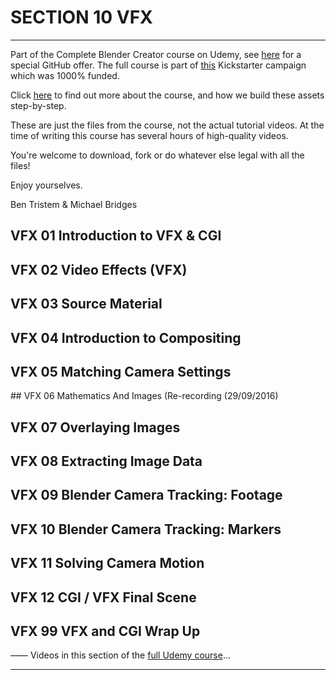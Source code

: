 # SECTION 10 VFX

****

Part of the Complete Blender Creator course on Udemy, see [here](https://www.udemy.com/blendertutorial/?couponCode=GitHubDiscount) for a special GitHub offer. The full course is part of [this](https://www.kickstarter.com/projects/bentristem/how-to-create-3d-assets-using-blender-online-cours) Kickstarter campaign which was 1000% funded.

Click [here](https://www.udemy.com/blendertutorial/?couponCode=GitHubDiscount) to find out more about the course, and how we build these assets step-by-step.

These are just the files from the course, not the actual tutorial videos. At the time of writing this course has several hours of high-quality videos.

You're welcome to download, fork or do whatever else legal with all the files!

Enjoy yourselves.

Ben Tristem & Michael Bridges

## VFX 01 Introduction to VFX & CGI
## VFX 02 Video Effects (VFX)
## VFX 03 Source Material
## VFX 04 Introduction to Compositing 
## VFX 05 Matching Camera Settings
## VFX 06 Mathematics And Images (Re-recording (29/09/2016)
## VFX 07 Overlaying Images
## VFX 08 Extracting Image Data
## VFX 09 Blender Camera Tracking: Footage
## VFX 10 Blender Camera Tracking: Markers
## VFX 11 Solving Camera Motion
## VFX 12 CGI / VFX Final Scene
## VFX 99 VFX and CGI Wrap Up


——
Videos in this section of the [full Udemy course](https://www.udemy.com/blendertutorial/?couponCode=GitHubDiscount)...

---
